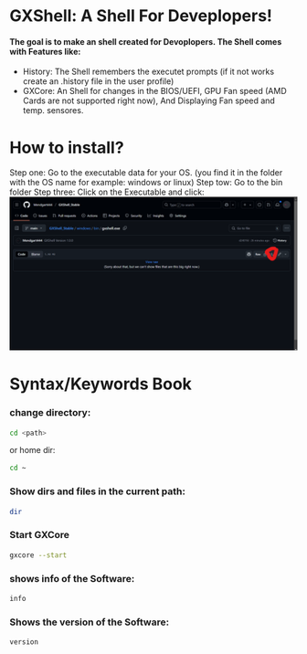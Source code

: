 # GXShell: A Shell For Deveplopers!

#### The goal is to make an shell created for Devoplopers. The Shell comes with Features like:
- History: The Shell remembers the executet prompts (if it not works create an .history file in the user profile)
- GXCore: An Shell for changes in the BIOS/UEFI, GPU Fan speed (AMD Cards are not supported right now), And Displaying Fan speed and temp. sensores.

# How to install?
Step one: Go to the executable data for your OS. (you find it in the folder with the OS name for example: windows or linux)
Step tow: Go to the bin folder
Step three: Click on the Executable and click:
![alt_text](image.png)

# Syntax/Keywords Book
### change directory:

```sh
cd <path>
```
or home dir:

```sh
cd ~
```
### Show dirs and files in the current path:
```sh
dir
```
### Start GXCore

```sh
gxcore --start
```
### shows info of the Software:
```sh
info
```
### Shows the version of the Software:
```sh
version
```
